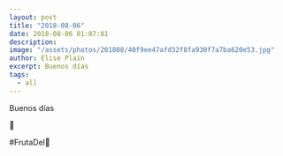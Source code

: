 ```yaml
---
layout: post
title: "2018-08-06"
date: 2018-08-06 01:07:01
description: 
image: "/assets/photos/201808/40f9ee47afd32f8fa930f7a7ba620e53.jpg"
author: Elise Plain
excerpt: Buenos días
tags: 
  - all
---
```


Buenos días
<p></p>
<p>🎨</p><p>#FrutaDel🐲</p>